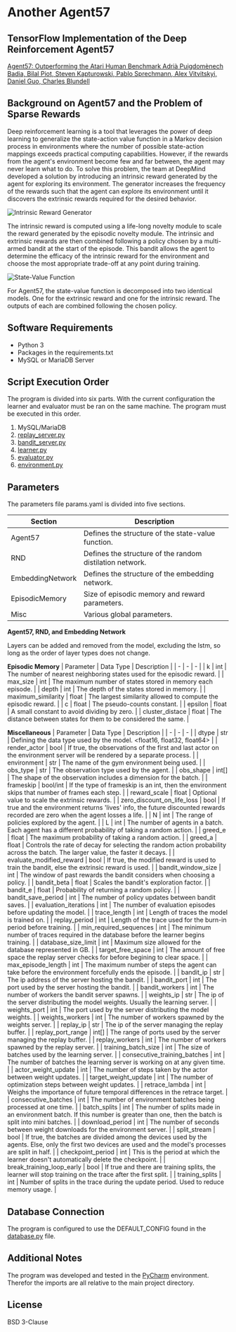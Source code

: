 # Another Agent57
## TensorFlow Implementation of the Deep Reinforcement Agent57

[Agent57: Outperforming the Atari Human Benchmark
Adrià Puigdomènech Badia, Bilal Piot, Steven Kapturowski, Pablo Sprechmann, Alex Vitvitskyi,
Daniel Guo, Charles Blundell][paper]

## Background on Agent57 and the Problem of Sparse Rewards

Deep reinforcement learning is a tool that leverages the power of deep learning to generalize the state-action value function in a Markov decision process in environments where the number of possible state-action mappings exceeds practical computing capabilities. However, if the rewards from the agent's environment become few and far between, the agent may never learn what to do. To solve this problem, the team at DeepMind developed a solution by introducing an intrinsic reward generated by the agent for exploring its environment. The generator increases the frequency of the rewards such that the agent can explore its environment until it discovers the extrinsic rewards required for the desired behavior.

![Intrinsic Reward Generator](https://external-content.duckduckgo.com/iu/?u=https%3A%2F%2Fqiita-image-store.s3.ap-northeast-1.amazonaws.com%2F0%2F396150%2F10f0ad21-393b-8721-3381-517ecb1c802b.png&f=1&nofb=1 "Intrinsic Reward Generator")

The intrinsic reward is computed using a life-long novelty module to scale the reward generated by the episodic novelty module. The intrinsic and extrinsic rewards are then combined following a policy chosen by a multi-armed bandit at the start of the episode. This bandit allows the agent to determine the efficacy of the intrinsic reward for the environment and choose the most appropriate trade-off at any point during training.

![State-Value Function](https://external-content.duckduckgo.com/iu/?u=https%3A%2F%2Fqiita-image-store.s3.ap-northeast-1.amazonaws.com%2F0%2F396150%2F89122914-cc78-dd37-9630-a17a6416a6b3.png&f=1&nofb=1 "State-Value Function")

For Agent57, the state-value function is decomposed into two identical models. One for the extrinsic reward and one for the intrinsic reward. The outputs of each are combined following the chosen policy.

## Software Requirements

- Python 3
- Packages in the requirements.txt
- MySQL or MariaDB Server

## Script Execution Order

The program is divided into six parts. With the current configuration the learner and evaluator must be ran on the same machine. The program must be executed in this order.

 1. MySQL/MariaDB
 2. [replay_server.py][replay]
 3. [bandit_server.py][bandit]
 4. [learner.py][learner]
 5. [evaluator.py][evaluator]
 6. [environment.py][environment]

## Parameters

The parameters file params.yaml is divided into five sections.

| Section | Description |
| ------ | ------ |
| Agent57 | Defines the structure of the state-value function. |
| RND | Defines the structure of the random distilation network. |
| EmbeddingNetwork | Defines the structure of the embedding network. |
| EpisodicMemory | Size of episodic memory and reward parameters. |
| Misc | Various global parameters. |

**Agent57, RND, and Embedding Network**

Layers can be added and removed from the model, excluding the lstm, so long as the order of layer types does not change.

**Episodic Memory**
| Parameter | Data Type | Description |
| - | - | - |
| k | int | The number of nearest neighboring states used for the episodic reward. |
| max_size | int | The maximum number of states stored in memory each episode. |
| depth | int | The depth of the states stored in memory. |
| maximum_similarity | float | The largest similarity allowed to compute the episodic reward. |
| c | float | The pseudo-counts constant. |
| epsilon | float | A small constant to avoid dividing by zero. |
| cluster_distace | float | The distance between states for them to be considered the same. |

**Miscellaneous**
| Parameter | Data Type | Description |
| - | - | - |
| dtype | str | Defining the data type used by the model. <float16, float32, float64> |
| render_actor | bool | If true, the observations of the first and last actor on the environment server will be rendered by a separate process. |
| environment | str | The name of the gym environment being used. |
| obs_type | str | The observation type used by the agent. |
| obs_shape | int[] |  The shape of the observation includes a dimension for the batch. |
| frameskip | bool/int | If the type of frameskip is an int, then the environment skips that number of frames each step. |
| reward_scale | float | Optional value to scale the extrinsic rewards. |
| zero_discount_on_life_loss | bool | If true and the environment returns 'lives' info, the future discounted rewards recorded are zero when the agent losses a life. |
| N | int | The range of policies explored by the agent. |
| L | int | The number of agents in a batch. Each agent has a different probability of taking a random action. |
| greed_e | float | The maximum probability of taking a random action. |
| greed_a | float | Controls the rate of decay for selecting the random action probability across the batch. The larger value, the faster it decays. |
| evaluate_modified_reward | bool | If true, the modified reward is used to train the bandit, else the extrinsic reward is used. |
| bandit_window_size | int | The window of past rewards the bandit considers when choosing a policy. |
| bandit_beta | float | Scales the bandit's exploration factor. |
| bandit_e | float | Probability of returning a random policy. |
| bandit_save_period | int | The number of policy updates between bandit saves. |
| evaluation_iterations | int | The number of evaluation episodes before updating the model. |
| trace_length | int | Length of traces the model is trained on. |
| replay_period | int | Length of the trace used for the burn-in period before training. |
| min_required_sequences | int | The minimum number of traces required in the database before the learner begins training. |
| database_size_limit | int | Maximum size allowed for the database represented in GB. |
| target_free_space | int | The amount of free space the replay server checks for before begining to clear space. |
| max_episode_length  | int | The maximum number of steps the agent can take before the environment forcefully ends the episode. |
| bandit_ip | str | The ip address of the server hosting the bandit. |
| bandit_port | int | The port used by the server hosting the bandit. |
| bandit_workers | int | The number of workers the bandit server spawns. |
| weights_ip | str | The ip of the server distributing the model weights. Usually the learning server. |
| weights_port | int | The port used by the server distributing the model weights. |
| weights_workers | int | The number of workers spawned by the weights server. |
| replay_ip | str | The ip of the server managing the replay buffer. |
| replay_port_range | int[] | The range of ports used by the server managing the replay buffer. |
| replay_workers | int | The number of workers spawned by the replay server. |
| training_batch_size | int | The size of batches used by the learning server. |
| consecutive_training_batches | int | The number of batches the learning server is working on at any given time. |
| actor_weight_update | int | The number of steps taken by the actor between weight updates. |
| target_weight_update | int | The number of optimization steps between weight updates. |
| retrace_lambda | int | Weighs the importance of future temporal differences in the retrace target. |
| consecutive_batches | int | The number of environment batches being processed at one time. |
| batch_splits | int | The number of splits made in an environment batch. If this number is greater than one, then the batch is split into mini batches. |
| download_period | int | The number of seconds between weight downloads for the environment server. |
| split_stream | bool | If true, the batches are divided among the devices used by the agents. Else, only the first two devices are used and the model's processes are split in half. |
| checkpoint_period | int | This is the period at which the learner doesn't automatically delete the checkpoint. |
| break_training_loop_early | bool | If true and there are training splits, the learner will stop training on the trace after the first split. |
| training_splits | int | Number of splits in the trace during the update period. Used to reduce memory usage. |

## Database Connection

The program is configured to use the DEFAULT_CONFIG found in the [database.py][database] file.

## Additional Notes

The program was developed and tested in the [PyCharm][pycharm] environment. Therefor the imports are all relative to the main project directory.

## License

BSD 3-Clause


[paper]: <https://arxiv.org/pdf/2003.13350.pdf>
[pycharm]:<https://www.jetbrains.com/pycharm/>
[database]:<https://github.com/Bjacobwork/AnotherAgent57/blob/main/replay_buffer/database.py>
[replay]:<https://github.com/Bjacobwork/AnotherAgent57/blob/main/replay_buffer/replay_server.py>
[bandit]:<https://github.com/Bjacobwork/AnotherAgent57/blob/main/bandit/bandit_server.py>
[weights]:<https://github.com/Bjacobwork/AnotherAgent57/blob/main/learning_server/weights_server.py>
[evaluator]:<https://github.com/Bjacobwork/AnotherAgent57/blob/main/bandit/evaluator.py>
[environment]:<https://github.com/Bjacobwork/AnotherAgent57/blob/main/environment_server/environment.py>
[learner]:<https://github.com/Bjacobwork/AnotherAgent57/blob/main/learning_server/learner.py>

